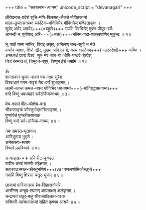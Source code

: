 +++
title = "सहस्रनाम-ध्यानम्"
unicode_script = "devanagari"
+++

क्षीरोदन्वत्-प्रदेशे शुचि-मणि-विलसत्-सैकते मौक्तिकानां  
माला-कॢप्तासनस्थः स्फटिक-मणिनिभैर् मौक्तिकैर् मण्डिताङ्गः ।  
शुभ्रैर् अभ्रैर् अदभ्रैर्+++(=बहुलैः)+++ उपरि-विरचितैर् मुक्त-पीयूष-वर्षैः  
आनन्दी नः पुनीयाद् अरि+++(=चक्र)+++-नलिन-गदा-शङ्खपाणिर् मुकुन्दः ॥ १॥  

भूः पादौ यस्य नाभिर्, वियद् असुर्, अनिलश् चन्द्र-सूर्यौ च नेत्रे  
कर्णाव् आशाः, शिरो द्यौर्, मुखम् अपि दहनो, यस्य वास्तेयम्+++(=उदरदेशो)+++ अब्धिः ।  
अन्तःस्थं यस्य विश्वं, सुर-नर-खग-गो-भोगि-गन्धर्व-दैत्यैश्  
चित्रं रंरम्यते तं, त्रिभुवन-वपुषं, विष्णुम् ईशं नमामि ॥ २॥  

ॐ  
शान्ताकारं भुजग-शयनं पद्म-नाभं सुरेशं  
विश्वाधारं गगन-सदृशं मेघ-वर्णं शुभाङ्गम् ।  
लक्ष्मी-कान्तं कमल-नयनं योगिभिर् ध्यानगम्यं+++(\~योगिहृद्ध्यानगम्यं)+++  
वन्दे विष्णुं भवभयहरं सर्वलोकैकनाथम् ॥ ३॥  

मेघ-श्यामं पीत-कौशेय-वासं  
श्रीवत्साङ्कं कौस्तुभोद्भासिताङ्गम् ।  
पुण्योपेतं पुण्डरीकायताक्षं  
विष्णुं वन्दे सर्व-लोकैक-नाथम् ॥ ४॥  

नमः समस्त-भूतानाम्  
आदिभूताय भूभृते ।  
अनेकरूप-रूपाय  
विष्णवे प्रभविष्णवे ॥ ५॥  

स-शङ्ख-चक्रं सकिरीट-कुण्डलं  
सपीत-वस्त्रं सरसी-रुहेक्षणम् ।  
सहारवक्षःस्थल-कौस्तुभश्रियं+++(var  स्थलशोभिकौस्तुभं)+++    
नमामि विष्णुं शिरसा चतुर्-भुजम् ॥ ६॥  

छायायां पारिजातस्य हेम-सिंहासनोपरि  
आसीनम् अम्बुद-श्यामम् आयताक्षम् अलंकृतम् ।  
चन्द्राननं चतुर्-बाहुं श्रीवत्साङ्कित-वक्षसं  
रुक्मिणी-सत्यभामाभ्यां सहितं कृष्णम् आश्रये ॥ ७॥  
